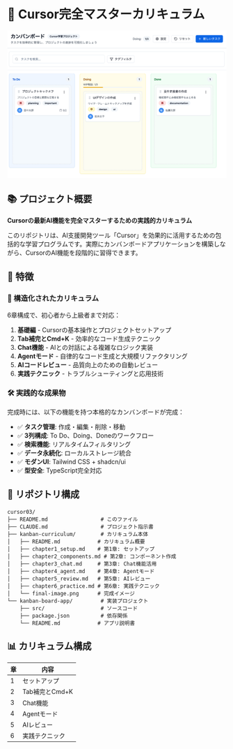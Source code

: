 # 🚀 Cursor完全マスターカリキュラム

![カンバンボードアプリ](./kanban-curriculum/final-image.png)

## 📚 プロジェクト概要

**Cursorの最新AI機能を完全マスターするための実践的カリキュラム**

このリポジトリは、AI支援開発ツール「Cursor」を効果的に活用するための包括的な学習プログラムです。実際にカンバンボードアプリケーションを構築しながら、CursorのAI機能を段階的に習得できます。

## 🌟 特徴

### 📖 構造化されたカリキュラム
6章構成で、初心者から上級者まで対応：

1. **基礎編** - Cursorの基本操作とプロジェクトセットアップ
2. **Tab補完とCmd+K** - 効率的なコード生成テクニック
3. **Chat機能** - AIとの対話による複雑なロジック実装
4. **Agentモード** - 自律的なコード生成と大規模リファクタリング
5. **AIコードレビュー** - 品質向上のための自動レビュー
6. **実践テクニック** - トラブルシューティングと応用技術

### 🛠️ 実践的な成果物
完成時には、以下の機能を持つ本格的なカンバンボードが完成：

- ✅ **タスク管理**: 作成・編集・削除・移動
- ✅ **3列構成**: To Do、Doing、Doneのワークフロー
- ✅ **検索機能**: リアルタイムフィルタリング
- ✅ **データ永続化**: ローカルストレージ統合
- ✅ **モダンUI**: Tailwind CSS + shadcn/ui
- ✅ **型安全**: TypeScript完全対応

## 📂 リポジトリ構成

```
cursor03/
├── README.md                 # このファイル
├── CLAUDE.md                 # プロジェクト指示書
├── kanban-curriculum/        # カリキュラム本体
│   ├── README.md            # カリキュラム概要
│   ├── chapter1_setup.md    # 第1章: セットアップ
│   ├── chapter2_components.md # 第2章: コンポーネント作成
│   ├── chapter3_chat.md     # 第3章: Chat機能活用
│   ├── chapter4_agent.md    # 第4章: Agentモード
│   ├── chapter5_review.md   # 第5章: AIレビュー
│   ├── chapter6_practice.md # 第6章: 実践テクニック
│   └── final-image.png      # 完成イメージ
└── kanban-board-app/         # 実装プロジェクト
    ├── src/                  # ソースコード
    ├── package.json          # 依存関係
    └── README.md            # アプリ説明書
```

## 📊 カリキュラム構成

| 章 | 内容 |
|---|------|
| 1 | セットアップ |
| 2 | Tab補完とCmd+K |
| 3 | Chat機能 |
| 4 | Agentモード |
| 5 | AIレビュー |
| 6 | 実践テクニック |

